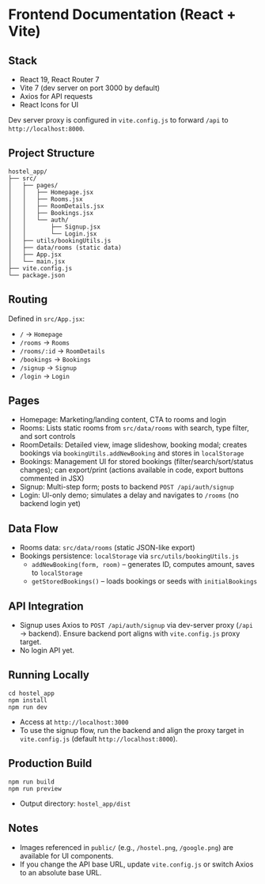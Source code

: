 # Frontend Documentation (React + Vite)

## Stack
- React 19, React Router 7
- Vite 7 (dev server on port 3000 by default)
- Axios for API requests
- React Icons for UI

Dev server proxy is configured in `vite.config.js` to forward `/api` to `http://localhost:8000`.


## Project Structure
```
hostel_app/
├── src/
│   ├── pages/
│   │   ├── Homepage.jsx
│   │   ├── Rooms.jsx
│   │   ├── RoomDetails.jsx
│   │   ├── Bookings.jsx
│   │   └── auth/
│   │       ├── Signup.jsx
│   │       └── Login.jsx
│   ├── utils/bookingUtils.js
│   ├── data/rooms (static data)
│   ├── App.jsx
│   └── main.jsx
├── vite.config.js
└── package.json
```


## Routing
Defined in `src/App.jsx`:
- `/` → `Homepage`
- `/rooms` → `Rooms`
- `/rooms/:id` → `RoomDetails`
- `/bookings` → `Bookings`
- `/signup` → `Signup`
- `/login` → `Login`


## Pages
- Homepage: Marketing/landing content, CTA to rooms and login
- Rooms: Lists static rooms from `src/data/rooms` with search, type filter, and sort controls
- RoomDetails: Detailed view, image slideshow, booking modal; creates bookings via `bookingUtils.addNewBooking` and stores in `localStorage`
- Bookings: Management UI for stored bookings (filter/search/sort/status changes); can export/print (actions available in code, export buttons commented in JSX)
- Signup: Multi-step form; posts to backend `POST /api/auth/signup`
- Login: UI-only demo; simulates a delay and navigates to `/rooms` (no backend login yet)


## Data Flow
- Rooms data: `src/data/rooms` (static JSON-like export)
- Bookings persistence: `localStorage` via `src/utils/bookingUtils.js`
  - `addNewBooking(form, room)` – generates ID, computes amount, saves to `localStorage`
  - `getStoredBookings()` – loads bookings or seeds with `initialBookings`


## API Integration
- Signup uses Axios to `POST /api/auth/signup` via dev-server proxy (`/api` → backend). Ensure backend port aligns with `vite.config.js` proxy target.
- No login API yet.


## Running Locally
```
cd hostel_app
npm install
npm run dev
```
- Access at `http://localhost:3000`
- To use the signup flow, run the backend and align the proxy target in `vite.config.js` (default `http://localhost:8000`).


## Production Build
```
npm run build
npm run preview
```
- Output directory: `hostel_app/dist`


## Notes
- Images referenced in `public/` (e.g., `/hostel.png`, `/google.png`) are available for UI components.
- If you change the API base URL, update `vite.config.js` or switch Axios to an absolute base URL.